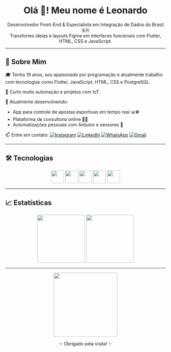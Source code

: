 <h1 align="center">Olá 👋! Meu nome é Leonardo</h1>
<p align="center">
Desenvolvedor Front-End & Especialista em Integração de Dados do Brasil 🇧🇷<br>
Transformo ideias e layouts Figma em interfaces funcionais com Flutter, HTML, CSS e JavaScript.
</p>

---

## 🚀 Sobre Mim

🎓 Tenho 19 anos, sou apaixonado por programação e atualmente trabalho com tecnologias como Flutter, JavaScript, HTML, CSS e PostgreSQL.

🔌 Curto muito automação e projetos com IoT.

🎯 Atualmente desenvolvendo:
- App para controle de apostas esportivas em tempo real 📊⚽  
- Plataforma de consultoria online 💪🧠  
- Automatizações pessoais com Arduino e sensores 🔧

📫 Entre em contato:
[![Instagram](https://img.shields.io/badge/Instagram-E4405F?style=for-the-badge&logo=instagram&logoColor=white)](https://www.instagram.com/seuperfil)
[![LinkedIn](https://img.shields.io/badge/LinkedIn-0077B5?style=for-the-badge&logo=linkedin&logoColor=white)](https://linkedin.com/in/leonardo-dreher)
[![WhatsApp](https://img.shields.io/badge/WhatsApp-25D366?style=for-the-badge&logo=whatsapp&logoColor=white)](https://wa.me/seunumerowhatsapp)
[![Gmail](https://img.shields.io/badge/Gmail-D14836?style=for-the-badge&logo=gmail&logoColor=white)](mailto:seuemail@gmail.com)

---

## 🛠️ Tecnologias

<div align="center">
<img src="https://cdn.jsdelivr.net/gh/devicons/devicon/icons/javascript/javascript-original.svg" width="40" />
<img src="https://cdn.jsdelivr.net/gh/devicons/devicon/icons/html5/html5-original.svg" width="40" />
<img src="https://cdn.jsdelivr.net/gh/devicons/devicon/icons/css3/css3-original.svg" width="40" />
<img src="https://cdn.jsdelivr.net/gh/devicons/devicon/icons/flutter/flutter-original.svg" width="40" />
<img src="https://cdn.jsdelivr.net/gh/devicons/devicon/icons/postgresql/postgresql-original.svg" width="40" />
</div>

---

## 📈 Estatísticas

<div align="center">
  <img height="150em" src="https://github-readme-stats.vercel.app/api?username=LeonardoDreherN&show_icons=true&theme=radical"/>
  <img height="150em" src="https://github-readme-stats.vercel.app/api/top-langs/?username=LeonardoDreherN&layout=compact&theme=radical"/>
</div>

---

<div align="center">
<img src="https://media.giphy.com/media/du3J3cXyzhj75IOgvA/giphy.gif" width="200px">
<p>✨ Obrigado pela visita! ✨</p>
</div>
